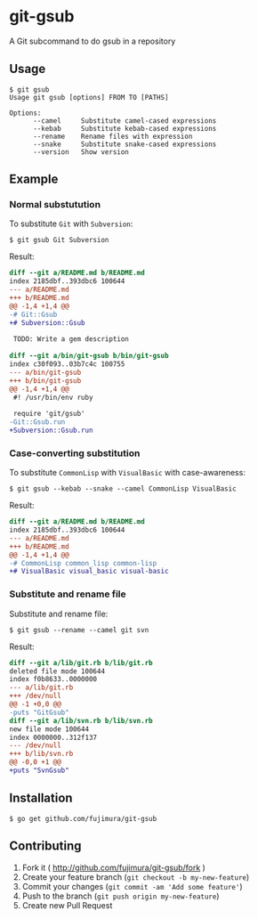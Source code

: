 # git-gsub

A Git subcommand to do gsub in a repository

## Usage

```
$ git gsub
Usage git gsub [options] FROM TO [PATHS]

Options:
      --camel     Substitute camel-cased expressions
      --kebab     Substitute kebab-cased expressions
      --rename    Rename files with expression
      --snake     Substitute snake-cased expressions
      --version   Show version
```

## Example

### Normal substutution

To substitute `Git` with `Subversion`:

```
$ git gsub Git Subversion
```

Result:

```diff
diff --git a/README.md b/README.md
index 2185dbf..393dbc6 100644
--- a/README.md
+++ b/README.md
@@ -1,4 +1,4 @@
-# Git::Gsub
+# Subversion::Gsub
 
 TODO: Write a gem description
 
diff --git a/bin/git-gsub b/bin/git-gsub
index c30f093..03b7c4c 100755
--- a/bin/git-gsub
+++ b/bin/git-gsub
@@ -1,4 +1,4 @@
 #! /usr/bin/env ruby
 
 require 'git/gsub'
-Git::Gsub.run
+Subversion::Gsub.run
```

### Case-converting substitution

To substitute `CommonLisp` with `VisualBasic` with case-awareness:

```
$ git gsub --kebab --snake --camel CommonLisp VisualBasic
```

Result:

```diff
diff --git a/README.md b/README.md
index 2185dbf..393dbc6 100644
--- a/README.md
+++ b/README.md
@@ -1,4 +1,4 @@
-# CommonLisp common_lisp common-lisp
+# VisualBasic visual_basic visual-basic
```

### Substitute and rename file

Substitute and rename file:

```
$ git gsub --rename --camel git svn
```

Result:

```diff
diff --git a/lib/git.rb b/lib/git.rb
deleted file mode 100644
index f0b8633..0000000
--- a/lib/git.rb
+++ /dev/null
@@ -1 +0,0 @@
-puts "GitGsub"
diff --git a/lib/svn.rb b/lib/svn.rb
new file mode 100644
index 0000000..312f137
--- /dev/null
+++ b/lib/svn.rb
@@ -0,0 +1 @@
+puts "SvnGsub"
```

## Installation

```
$ go get github.com/fujimura/git-gsub
```

## Contributing

1. Fork it ( http://github.com/fujimura/git-gsub/fork )
2. Create your feature branch (`git checkout -b my-new-feature`)
3. Commit your changes (`git commit -am 'Add some feature'`)
4. Push to the branch (`git push origin my-new-feature`)
5. Create new Pull Request
